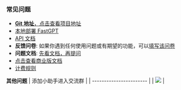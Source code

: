 ### 常见问题

- [**Git 地址**，点击查看项目地址](https://github.com)
- [本地部署 FastGPT](https://doc.fastgpt.run/docs/installation)
- [API 文档](https://doc.fastgpt.run/docs/development/openapi?pre_pathname=%2Fdrive%2Fhome%2F)
- **反馈问卷**: 如果你遇到任何使用问题或有期望的功能，可以[填写该问卷](https://www.wjx.cn/vm/rLIw1uD.aspx#)
- **问题文档**: [先看文档，再提问](https://kjqvjse66l.feishu.cn/docx/HtrgdT0pkonP4kxGx8qcu6XDnGh)
- [点击查看商业版文档](https://doc.fastgpt.run/docs/commercial)
- [计费规则](https://doc.fastgpt.run/docs/pricing/)

**其他问题**
| 添加小助手进入交流群 |
| ----------------------- |
| ![](https://otnvvf-imgs.oss.laf.run/wx300.jpg) |
